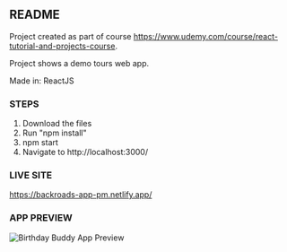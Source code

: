 ## README

Project created as part of course https://www.udemy.com/course/react-tutorial-and-projects-course.

Project shows a demo tours web app.

Made in: ReactJS

### STEPS

1. Download the files
2. Run "npm install"
3. npm start
4. Navigate to http://localhost:3000/

### LIVE SITE

https://backroads-app-pm.netlify.app/

### APP PREVIEW

![Birthday Buddy App Preview](https://github.com/parthamcomp/backroads-app/blob/main/AppPreview.png?raw=true)
